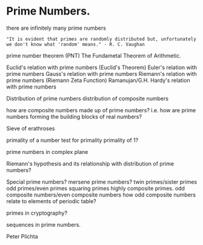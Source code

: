 # Prime Numbers.

there are infinitely many prime numbers

```
"It is evident that primes are randomly distributed but, unfortunately we don't know what 'random' means." - R. C. Vaughan
```

prime number theorem (PNT)
The Fundametal Theorem of Arithmetic.

Euclid's relation with prime numbers (Euclid's Theorem)
Euler's relation with prime numbers
Gauss's relation with prime numbers
Riemann's relation with prime numbers (Riemann Zeta Function)
Ramanujan/G.H. Hardy's relation with prime numbers

Distribution of prime numbers
distribution of composite numbers

how are composite numbers made up of prime numbers?
i.e. how are prime numbers forming the building blocks of real numbers?

Sieve of erathroses

primality of a number
test for primality
primality of 1?

prime numbers in complex plane

Riemann's hypothesis and its relationship with distribution of prime numbers?

Special prime numbers?
mersene prime numbers?
twin primes/sister primes
odd primes/even primes
squaring primes
highly composite primes.
odd composite numbers/even composite numbers
how odd composite numbers relate to elements of periodic table?

primes in cryptography?


sequences in prime numbers.



Peter Plichta
